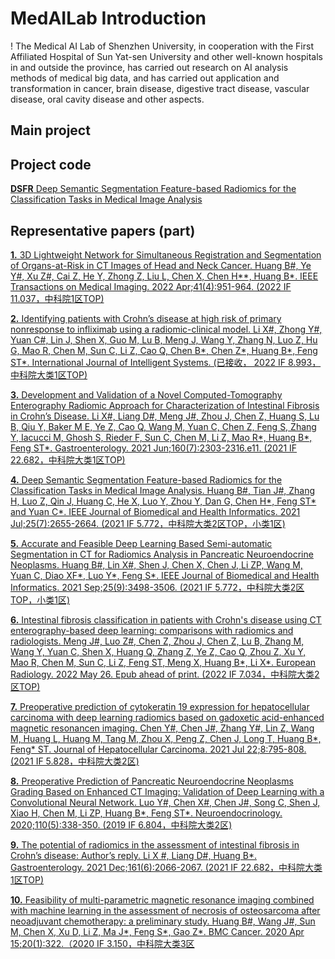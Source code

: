 # MedAILab Introduction
!
The Medical AI Lab of Shenzhen University, in cooperation with the First Affiliated Hospital of Sun Yat-sen University and other well-known hospitals in and outside the province, has carried out research on AI analysis methods of medical big data, and has carried out application and transformation in cancer, brain disease, digestive tract disease, vascular disease, oral cavity disease and other aspects.

## Main project

## Project code
  [__DSFR__ Deep Semantic Segmentation Feature-based Radiomics for the Classification Tasks in Medical Image Analysis]()
  
## Representative papers (part)
  
  [__1.__ 3D Lightweight Network for Simultaneous Registration and Segmentation of Organs-at-Risk in CT Images of Head and Neck Cancer. Huang B#, Ye Y#, Xu Z#, Cai Z, He Y, Zhong Z, Liu L, Chen X, Chen H**, Huang B*. IEEE Transactions on Medical Imaging. 2022 Apr;41(4):951-964. (2022 IF 11.037，中科院1区TOP)]()
  
  [__2.__ Identifying patients with Crohn’s disease at high risk of primary nonresponse to infliximab using a radiomic-clinical model. Li X#, Zhong Y#, Yuan C#, Lin J, Shen X, Guo M, Lu B, Meng J, Wang Y, Zhang N, Luo Z, Hu G, Mao R, Chen M, Sun C, Li Z, Cao Q, Chen B*, Chen Z*, Huang B*, Feng ST*. International Journal of Intelligent Systems. (已接收， 2022 IF 8.993，中科院大类1区TOP)]()
  
  [__3.__ Development and Validation of a Novel Computed-Tomography Enterography Radiomic Approach for Characterization of Intestinal Fibrosis in Crohn’s Disease. Li X#, Liang D#, Meng J#, Zhou J, Chen Z, Huang S, Lu B, Qiu Y, Baker M E, Ye Z, Cao Q, Wang M, Yuan C, Chen Z, Feng S, Zhang Y, Iacucci M, Ghosh S,  Rieder F, Sun C, Chen M, Li Z, Mao R*, Huang B*, Feng ST*. Gastroenterology. 2021 Jun;160(7):2303-2316.e11. (2021 IF 22.682，中科院大类1区TOP)]()
  
  [__4.__ Deep Semantic Segmentation Feature-based Radiomics for the Classification Tasks in Medical Image Analysis. Huang B#, Tian J#, Zhang H, Luo Z, Qin J, Huang C, He X, Luo Y, Zhou Y, Dan G, Chen H*,  Feng ST* and Yuan C*. IEEE Journal of Biomedical and Health Informatics. 2021 Jul;25(7):2655-2664. (2021 IF 5.772，中科院大类2区TOP，小类1区)]()
  
  [__5.__ Accurate and Feasible Deep Learning Based Semi-automatic Segmentation in CT for Radiomics Analysis in Pancreatic Neuroendocrine Neoplasms. Huang B#, Lin X#, Shen J, Chen X, Chen J, Li ZP, Wang M, Yuan C, Diao XF*, Luo Y*, Feng S*. IEEE Journal of Biomedical and Health Informatics. 2021 Sep;25(9):3498-3506. (2021 IF 5.772，中科院大类2区TOP，小类1区)]()
  
  [__6.__ Intestinal fibrosis classification in patients with Crohn's disease using CT enterography-based deep learning: comparisons with radiomics and radiologists. Meng J#, Luo Z#, Chen Z, Zhou J, Chen Z, Lu B, Zhang M, Wang Y, Yuan C, Shen X, Huang Q, Zhang Z, Ye Z, Cao Q, Zhou Z, Xu Y, Mao R, Chen M, Sun C, Li Z, Feng ST, Meng X, Huang B*, Li X*. European Radiology. 2022 May 26. Epub ahead of print. (2022 IF 7.034，中科院大类2区TOP)]()
  
  [__7.__ Preoperative prediction of cytokeratin 19 expression for hepatocellular carcinoma with deep learning radiomics based on gadoxetic acid-enhanced magnetic resonancen imaging.  Chen Y#, Chen J#, Zhang Y#, Lin Z, Wang M, Huang L, Huang M, Tang M, Zhou X, Peng Z, Chen J, Long T, Huang B*, Feng* ST.  Journal of Hepatocellular Carcinoma. 2021 Jul 22;8:795-808. (2021 IF 5.828，中科院大类2区)]()
  
  [__8.__ Preoperative Prediction of Pancreatic Neuroendocrine Neoplasms Grading Based on Enhanced CT Imaging: Validation of Deep Learning with a Convolutional Neural Network. Luo Y#, Chen X#, Chen J#, Song C, Shen J, Xiao H, Chen M, Li ZP, Huang B*, Feng ST*. Neuroendocrinology. 2020;110(5):338-350. (2019 IF 6.804，中科院大类2区)]()
  
  [__9.__ The potential of radiomics in the assessment of intestinal fibrosis in Crohn’s disease: Author’s reply. Li X #, Liang D#, Huang B*. Gastroenterology. 2021 Dec;161(6):2066-2067. (2021 IF 22.682，中科院大类1区TOP)]()
  
  [__10.__ Feasibility of multi-parametric magnetic resonance imaging combined with machine learning in the assessment of necrosis of osteosarcoma after neoadjuvant chemotherapy: a preliminary study. Huang B#, Wang J#, Sun M, Chen X, Xu D, Li Z, Ma J*, Feng S*, Gao Z*. BMC Cancer. 2020 Apr 15;20(1):322.（2020 IF 3.150，中科院大类3区]()

